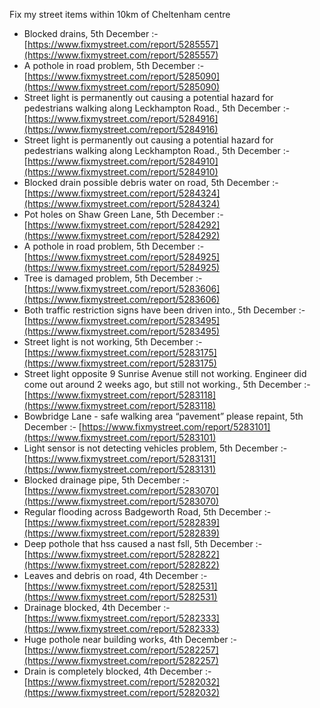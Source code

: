 Fix my street items within 10km of Cheltenham centre

<!-- fix_marker starts -->

- Blocked drains, 5th December :- [https://www.fixmystreet.com/report/5285557](https://www.fixmystreet.com/report/5285557)
- A pothole in road problem, 5th December :- [https://www.fixmystreet.com/report/5285090](https://www.fixmystreet.com/report/5285090)
- Street light is permanently out causing a potential hazard for pedestrians walking along Leckhampton Road., 5th December :- [https://www.fixmystreet.com/report/5284916](https://www.fixmystreet.com/report/5284916)
- Street light is permanently out causing a potential hazard for pedestrians walking along Leckhampton Road., 5th December :- [https://www.fixmystreet.com/report/5284910](https://www.fixmystreet.com/report/5284910)
- Blocked drain possible debris water on road, 5th December :- [https://www.fixmystreet.com/report/5284324](https://www.fixmystreet.com/report/5284324)
- Pot holes on Shaw Green Lane, 5th December :- [https://www.fixmystreet.com/report/5284292](https://www.fixmystreet.com/report/5284292)
- A pothole in road problem, 5th December :- [https://www.fixmystreet.com/report/5284925](https://www.fixmystreet.com/report/5284925)
- Tree is damaged problem, 5th December :- [https://www.fixmystreet.com/report/5283606](https://www.fixmystreet.com/report/5283606)
- Both traffic restriction signs have been driven into., 5th December :- [https://www.fixmystreet.com/report/5283495](https://www.fixmystreet.com/report/5283495)
- Street light is not working, 5th December :- [https://www.fixmystreet.com/report/5283175](https://www.fixmystreet.com/report/5283175)
- Street light opposite 9 Sunrise Avenue still not working. Engineer did come out around 2 weeks ago, but still not working., 5th December :- [https://www.fixmystreet.com/report/5283118](https://www.fixmystreet.com/report/5283118)
- Bowbridge Lane - safe walking area “pavement” please repaint, 5th December :- [https://www.fixmystreet.com/report/5283101](https://www.fixmystreet.com/report/5283101)
- Light sensor is not detecting vehicles problem, 5th December :- [https://www.fixmystreet.com/report/5283131](https://www.fixmystreet.com/report/5283131)
- Blocked drainage pipe, 5th December :- [https://www.fixmystreet.com/report/5283070](https://www.fixmystreet.com/report/5283070)
- Regular flooding across Badgeworth Road, 5th December :- [https://www.fixmystreet.com/report/5282839](https://www.fixmystreet.com/report/5282839)
- Deep pothole that hss caused a nast fsll, 5th December :- [https://www.fixmystreet.com/report/5282822](https://www.fixmystreet.com/report/5282822)
- Leaves and debris on road, 4th December :- [https://www.fixmystreet.com/report/5282531](https://www.fixmystreet.com/report/5282531)
- Drainage blocked, 4th December :- [https://www.fixmystreet.com/report/5282333](https://www.fixmystreet.com/report/5282333)
- Huge pothole near building works, 4th December :- [https://www.fixmystreet.com/report/5282257](https://www.fixmystreet.com/report/5282257)
- Drain is completely blocked, 4th December :- [https://www.fixmystreet.com/report/5282032](https://www.fixmystreet.com/report/5282032)

<!-- fix_marker ends -->